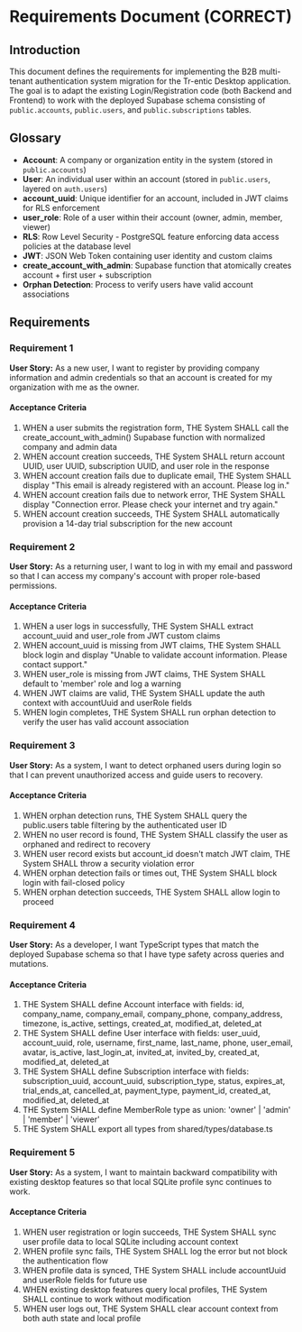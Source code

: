 # Requirements Document (CORRECT)

## Introduction

This document defines the requirements for implementing the B2B multi-tenant authentication system migration for the Tr-entic Desktop application. The goal is to adapt the existing Login/Registration code (both Backend and Frontend) to work with the deployed Supabase schema consisting of `public.accounts`, `public.users`, and `public.subscriptions` tables.

## Glossary

- **Account**: A company or organization entity in the system (stored in `public.accounts`)
- **User**: An individual user within an account (stored in `public.users`, layered on `auth.users`)
- **account_uuid**: Unique identifier for an account, included in JWT claims for RLS enforcement
- **user_role**: Role of a user within their account (owner, admin, member, viewer)
- **RLS**: Row Level Security - PostgreSQL feature enforcing data access policies at the database level
- **JWT**: JSON Web Token containing user identity and custom claims
- **create_account_with_admin**: Supabase function that atomically creates account + first user + subscription
- **Orphan Detection**: Process to verify users have valid account associations

## Requirements

### Requirement 1

**User Story:** As a new user, I want to register by providing company information and admin credentials so that an account is created for my organization with me as the owner.

#### Acceptance Criteria

1. WHEN a user submits the registration form, THE System SHALL call the create_account_with_admin() Supabase function with normalized company and admin data
2. WHEN account creation succeeds, THE System SHALL return account UUID, user UUID, subscription UUID, and user role in the response
3. WHEN account creation fails due to duplicate email, THE System SHALL display "This email is already registered with an account. Please log in."
4. WHEN account creation fails due to network error, THE System SHALL display "Connection error. Please check your internet and try again."
5. WHEN account creation succeeds, THE System SHALL automatically provision a 14-day trial subscription for the new account

### Requirement 2

**User Story:** As a returning user, I want to log in with my email and password so that I can access my company's account with proper role-based permissions.

#### Acceptance Criteria

1. WHEN a user logs in successfully, THE System SHALL extract account_uuid and user_role from JWT custom claims
2. WHEN account_uuid is missing from JWT claims, THE System SHALL block login and display "Unable to validate account information. Please contact support."
3. WHEN user_role is missing from JWT claims, THE System SHALL default to 'member' role and log a warning
4. WHEN JWT claims are valid, THE System SHALL update the auth context with accountUuid and userRole fields
5. WHEN login completes, THE System SHALL run orphan detection to verify the user has valid account association

### Requirement 3

**User Story:** As a system, I want to detect orphaned users during login so that I can prevent unauthorized access and guide users to recovery.

#### Acceptance Criteria

1. WHEN orphan detection runs, THE System SHALL query the public.users table filtering by the authenticated user ID
2. WHEN no user record is found, THE System SHALL classify the user as orphaned and redirect to recovery
3. WHEN user record exists but account_id doesn't match JWT claim, THE System SHALL throw a security violation error
4. WHEN orphan detection fails or times out, THE System SHALL block login with fail-closed policy
5. WHEN orphan detection succeeds, THE System SHALL allow login to proceed

### Requirement 4

**User Story:** As a developer, I want TypeScript types that match the deployed Supabase schema so that I have type safety across queries and mutations.

#### Acceptance Criteria

1. THE System SHALL define Account interface with fields: id, company_name, company_email, company_phone, company_address, timezone, is_active, settings, created_at, modified_at, deleted_at
2. THE System SHALL define User interface with fields: user_uuid, account_uuid, role, username, first_name, last_name, phone, user_email, avatar, is_active, last_login_at, invited_at, invited_by, created_at, modified_at, deleted_at
3. THE System SHALL define Subscription interface with fields: subscription_uuid, account_uuid, subscription_type, status, expires_at, trial_ends_at, cancelled_at, payment_type, payment_id, created_at, modified_at, deleted_at
4. THE System SHALL define MemberRole type as union: 'owner' | 'admin' | 'member' | 'viewer'
5. THE System SHALL export all types from shared/types/database.ts

### Requirement 5

**User Story:** As a system, I want to maintain backward compatibility with existing desktop features so that local SQLite profile sync continues to work.

#### Acceptance Criteria

1. WHEN user registration or login succeeds, THE System SHALL sync user profile data to local SQLite including account context
2. WHEN profile sync fails, THE System SHALL log the error but not block the authentication flow
3. WHEN profile data is synced, THE System SHALL include accountUuid and userRole fields for future use
4. WHEN existing desktop features query local profiles, THE System SHALL continue to work without modification
5. WHEN user logs out, THE System SHALL clear account context from both auth state and local profile
